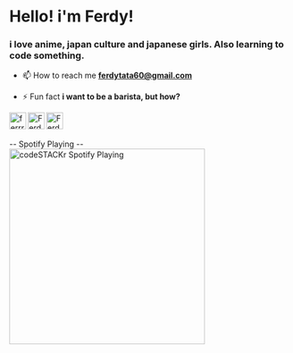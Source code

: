 <h1 align="left">Hello! i'm Ferdy!</h1>
<h3 align="left">i love anime, japan culture and japanese girls. Also learning to code something.</h3>

- 📫 How to reach me **ferdytata60@gmail.com**


- ⚡ Fun fact **i want to be a barista, but how?**

<p align="left">
<a href="https://instagram.com/ferrrmi" target="blank"><img align="left" src="https://cdn.jsdelivr.net/npm/simple-icons@3.0.1/icons/instagram.svg" alt="ferrrmi" height="30" width="30" /></a>
<a href="https://www.linkedin.com/in/ferdy-muhammad-iqbal-084013195" target="blank"><img align="left" src="https://cdn.jsdelivr.net/npm/simple-icons@3.0.1/icons/linkedin.svg" alt="Ferdy Muhammad Iqbal" height="30" width="30" /></a>
<a href="https://open.spotify.com/user/21gbr65a25pw756hoq4a7ruvi" target="blank"><img align="left" src="https://cdn.jsdelivr.net/npm/simple-icons@3.0.1/icons/spotify.svg" alt="Ferdy Muhammad Iqbal" height="30" width="30" /></a>
</p>
<br>
<p align="left">
<br>
-- Spotify Playing --
<br>
<img src="https://now-playing-codestackr.vercel.app/api/spotify-playing" alt="codeSTACKr Spotify Playing" align="center "width="350" />
</p>